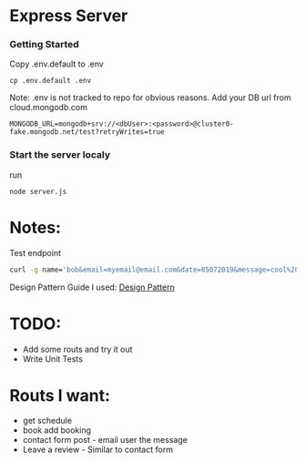 # Express Server

### Getting Started

Copy .env.default to .env
```
cp .env.default .env
```
Note: .env is not tracked to repo for obvious reasons.
Add your DB url from cloud.mongodb.com
```
MONGODB_URL=mongodb+srv://<dbUser>:<password>@cluster0-fake.mongodb.net/test?retryWrites=true
```

### Start the server localy
run
```
node server.js
```

# Notes:
Test endpoint
```bash
curl -g name='bob&email=myemail@email.com&date=05072019&message=cool%20place&adults=2' localhost:8080/book
```
Design Pattern Guide I used:
[Design Pattern](https://medium.com/@carlos.illobre/nodejs-express-how-to-organize-your-routes-in-very-big-applications-and-why-controllers-are-evil-e202eea497f4)


# TODO:
- Add some routs and try it out
- Write Unit Tests

# Routs I want:
- get schedule
- book add booking
- contact form post - email user the message
- Leave a review - Similar to contact form
